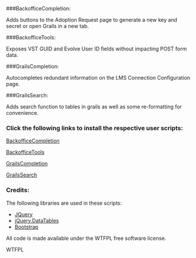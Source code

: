 ###BackofficeCompletion:

Adds buttons to the Adoption Request page to generate a new key and secret or open Grails in a new tab.

###BackofficeTools:

Exposes VST GUID and Evolve User ID fields without impacting POST form data.

###GrailsCompletion:

Autocompletes redundant information on the LMS Connection Configuration page.

###GrailsSearch:

Adds search function to tables in grails as well as some re-formatting for convenience.


### Click the following links to install the respective user scripts:

[BackofficeCompletion](https://github.com/DanteTheEgregore/sitetools/raw/master/BackofficeCompletion.user.js)

[BackofficeTools](https://github.com/DanteTheEgregore/sitetools/raw/master/BackofficeTools.user.js)

[GrailsCompletion](https://github.com/DanteTheEgregore/sitetools/raw/master/GrailsCompletion.user.js)

[GrailsSearch](https://github.com/DanteTheEgregore/sitetools/raw/master/GrailsSearch.user.js)

### Credits:

The following libraries are used in these scripts:

 - [JQuery](https://jquery.com/)
 - [jQuery.DataTables](https://datatables.net/)
 - [Bootstrap](https://getbootstrap.com/)

All code is made available under the WTFPL free software license.

<a href="http://www.wtfpl.net/"><img
       src="http://www.wtfpl.net/wp-content/uploads/2012/12/wtfpl-badge-4.png"
       width="80" height="15" alt="WTFPL" /></a>
